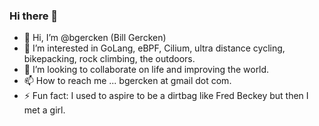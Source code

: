 ### Hi there 👋

- 👋 Hi, I’m @bgercken (Bill Gercken)
- 👀 I’m interested in GoLang, eBPF, Cilium, ultra distance cycling, bikepacking, rock climbing, the outdoors.
- 💞️ I’m looking to collaborate on life and improving the world.
- 📫 How to reach me ... bgercken at gmail dot com.
- ⚡ Fun fact: I used to aspire to be a dirtbag like Fred Beckey but then I met a girl.

<!---
billgercken/billgercken is a ✨ special ✨ repository because its `README.md` (this file) appears on your GitHub profile.
You can click the Preview link to take a look at your changes.
--->

